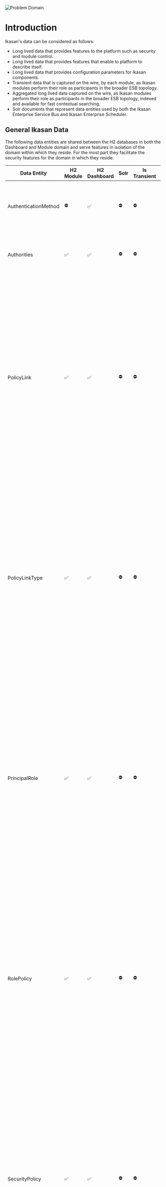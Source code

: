 ![Problem Domain](quickstart-images/Ikasan-title-transparent.png)

# Introduction
Ikasan's data can be considered as follows:
* Long lived data that provides features to the platform such as security and module control.
* Long lived data that provides features that enable to platform to describe itself.
* Long lived data that provides configuration parameters for Ikasan components.
* Transient data that is captured on the wire, by each module, as Ikasan modules perform their role as participants in the broader ESB topology.
* Aggregated long lived data captured on the wire, as Ikasan modules perform their role as participants in the broader ESB topology, indexed and available for fast contextual searching.
* Solr documents that represent data entities used by both the Ikasan Enterprise Service Bus and Ikasan Enterprise Scheduler.

## General Ikasan Data
The following data entities are shared between the H2 databases in both the Dashboard and Module domain and serve features in isolation of 
the domain within which they reside. For the most part they facilitate the security features for the domain in which they reside. 

| Data Entity          | H2 Module          | H2 Dashboard       | Solr       | Is Transient | Comments                                                                                                                                                                                                                                                                                                        |
|----------------------|--------------------|--------------------|------------|--------------|-----------------------------------------------------------------------------------------------------------------------------------------------------------------------------------------------------------------------------------------------------------------------------------------------------------------|
| AuthenticationMethod | :no_entry:         | :white_check_mark: | :no_entry: | :no_entry:   | Used to provide details of any LDAP servers that the Ikasan Dashboard connects to.                                                                                                                                                                                                                              |
| Authorities          | :white_check_mark: | :white_check_mark: | :no_entry: | :no_entry:   | Part of the legacy Ikasan security model and is redundant.                                                                                                                                                                                                                                                      |
| PolicyLink           | :white_check_mark: | :white_check_mark: | :no_entry: | :no_entry:   | Part of the Ikasan security model. When a module is running in standalone mode the module will use its local H2 database to source the security data. When running in enterprise mode the security is performed via rest services exposed by the Ikasan Dashboard against LDAP and the dashboard's H2 database. |
| PolicyLinkType       | :white_check_mark: | :white_check_mark: | :no_entry: | :no_entry:   | Part of the Ikasan security model. When a module is running in standalone mode the module will use its local H2 database to source the security data. When running in enterprise mode the security is performed via rest services exposed by the Ikasan Dashboard against LDAP and the dashboard's H2 database. |
| PrincipalRole        | :white_check_mark: | :white_check_mark: | :no_entry: | :no_entry:   | Part of the Ikasan security model. When a module is running in standalone mode the module will use its local H2 database to source the security data. When running in enterprise mode the security is performed via rest services exposed by the Ikasan Dashboard against LDAP and the dashboard's H2 database. |
| RolePolicy           | :white_check_mark: | :white_check_mark: | :no_entry: | :no_entry:   | Part of the Ikasan security model. When a module is running in standalone mode the module will use its local H2 database to source the security data. When running in enterprise mode the security is performed via rest services exposed by the Ikasan Dashboard against LDAP and the dashboard's H2 database. |
| SecurityPolicy       | :white_check_mark: | :white_check_mark: | :no_entry: | :no_entry:   | Part of the Ikasan security model. When a module is running in standalone mode the module will use its local H2 database to source the security data. When running in enterprise mode the security is performed via rest services exposed by the Ikasan Dashboard against LDAP and the dashboard's H2 database. |
| SecurityPrincipal    | :white_check_mark: | :white_check_mark: | :no_entry: | :no_entry:   | Part of the Ikasan security model. When a module is running in standalone mode the module will use its local H2 database to source the security data. When running in enterprise mode the security is performed via rest services exposed by the Ikasan Dashboard against LDAP and the dashboard's H2 database. |
| SecurityRole         | :white_check_mark: | :white_check_mark: | :no_entry: | :no_entry:   | Part of the Ikasan security model. When a module is running in standalone mode the module will use its local H2 database to source the security data. When running in enterprise mode the security is performed via rest services exposed by the Ikasan Dashboard against LDAP and the dashboard's H2 database. |
| SystemEvent          | :white_check_mark: | :white_check_mark: | :no_entry: | :no_entry:   | Part of the Ikasan security model. When a module is running in standalone mode the module will use its local H2 database to source the security data. When running in enterprise mode the security is performed via rest services exposed by the Ikasan Dashboard against LDAP and the dashboard's H2 database. |
| UserPrincipal        | :white_check_mark: | :white_check_mark: | :no_entry: | :no_entry:   | Part of the Ikasan security model. When a module is running in standalone mode the module will use its local H2 database to source the security data. When running in enterprise mode the security is performed via rest services exposed by the Ikasan Dashboard against LDAP and the dashboard's H2 database. |
| Users                | :white_check_mark: | :white_check_mark: | :no_entry: | :no_entry:   | Part of the Ikasan security model. When a module is running in standalone mode the module will use its local H2 database to source the security data. When running in enterprise mode the security is performed via rest services exposed by the Ikasan Dashboard against LDAP and the dashboard's H2 database. |
| UsersAuthorities     | :white_check_mark: | :white_check_mark: | :no_entry: | :no_entry:   | Part of the legacy Ikasan security model and is redundant.                                                                                                                                                                                                                                                      |

## Ikasan Enterprise Service Bus Data
The following data entities represent the entities required for Ikasan to fulfil it's role and an Enterprise Service Bus.

| Data Entity                    | H2 Module          | H2 Dashboard       | Solr               | Is Transient       | Comments                                                                                                                                                                                                                             |
|--------------------------------|--------------------|--------------------|--------------------|--------------------|--------------------------------------------------------------------------------------------------------------------------------------------------------------------------------------------------------------------------------------|
| Configuration                  | :white_check_mark: | :no_entry:         | :white_check_mark: | :white_check_mark: | Authored in the module's H2 database and finds it's way into Solr as part of a ConfigurationMetaData document.                                                                                                                       |
| ConfigurationParameter         | :white_check_mark: | :no_entry:         | :white_check_mark: | :white_check_mark: | Authored in the module's H2 database and finds it's way into Solr as part of a ConfigurationMetaData document.                                                                                                                       |
| ConfParamBoolean               | :white_check_mark: | :no_entry:         | :white_check_mark: | :white_check_mark: | Authored in the module's H2 database and finds it's way into Solr as part of a ConfigurationMetaData document.                                                                                                                       |
| ConfParamInteger               | :white_check_mark: | :no_entry:         | :white_check_mark: | :white_check_mark: | Authored in the module's H2 database and finds it's way into Solr as part of a ConfigurationMetaData document.                                                                                                                       |
| ConfParamList                  | :white_check_mark: | :no_entry:         | :white_check_mark: | :white_check_mark: | Authored in the module's H2 database and finds it's way into Solr as part of a ConfigurationMetaData document.                                                                                                                       |
| ConfParamListString            | :white_check_mark: | :no_entry:         | :white_check_mark: | :white_check_mark: | Authored in the module's H2 database and finds it's way into Solr as part of a ConfigurationMetaData document.                                                                                                                       |
| ConfParamLong                  | :white_check_mark: | :no_entry:         | :white_check_mark: | :white_check_mark: | Authored in the module's H2 database and finds it's way into Solr as part of a ConfigurationMetaData document.                                                                                                                       |
| ConfParamMap                   | :white_check_mark: | :no_entry:         | :white_check_mark: | :white_check_mark: | Authored in the module's H2 database and finds it's way into Solr as part of a ConfigurationMetaData document.                                                                                                                       |
| ConfParamMapString             | :white_check_mark: | :no_entry:         | :white_check_mark: | :white_check_mark: | Authored in the module's H2 database and finds it's way into Solr as part of a ConfigurationMetaData document.                                                                                                                       |
| ConfParamMaskedString          | :white_check_mark: | :no_entry:         | :white_check_mark: | :white_check_mark: | Authored in the module's H2 database and finds it's way into Solr as part of a ConfigurationMetaData document.                                                                                                                       |
| ConfParamString                | :white_check_mark: | :no_entry:         | :white_check_mark: | :white_check_mark: | Authored in the module's H2 database and finds it's way into Solr as part of a ConfigurationMetaData document.                                                                                                                       |
| ErrorOccurrence                | :white_check_mark: | :no_entry:         | :white_check_mark: | :white_check_mark: | Authored in the module's H2 database where the data is transient. The data is harvested and pushed to the Solr index where it can be contextually searched.                                                                          |
| ExclusionEvent                 | :white_check_mark: | :no_entry:         | :white_check_mark: | :white_check_mark: | Authored in the module's H2 database where the data is transient. The data is harvested and pushed to the Solr index where it can be contextually searched.                                                                          |
| ExclusionEventAction           | :white_check_mark: | :no_entry:         | :white_check_mark: | :white_check_mark: | Authored in the module's H2 database where the data is transient. The data is harvested and pushed to the Solr index where it can be contextually searched.                                                                          |
| FlowEventTrigger               | :white_check_mark: | :no_entry:         | :no_entry:         | :no_entry:         | Part of Ikasan's wiretap framework.                                                                                                                                                                                                  |
| FlowEventTriggerParameters     | :white_check_mark: | :no_entry:         | :no_entry:         | :no_entry:         | Part of Ikasan's wiretap framework.                                                                                                                                                                                                  |
| FlowInvocation                 | :white_check_mark: | :no_entry:         | :white_check_mark: | :white_check_mark: | Part of the Ikasan metrics framework. Authored in the module's H2 database where the data is transient. The data is harvested and pushed to the Solr index where it can be contextually searched and read via exposed REST services. |
| FTChecksumCommand              | :white_check_mark: | :no_entry:         | :no_entry:         | :no_entry:         | Used by a module if they employ the use of FTP or SFTP endpoints.                                                                                                                                                                    |
| FTCleanupChunksCommand         | :white_check_mark: | :no_entry:         | :no_entry:         | :no_entry:         | Used by a module if they employ the use of FTP or SFTP endpoints.                                                                                                                                                                    |
| FTDeliverBatchCommand          | :white_check_mark: | :no_entry:         | :no_entry:         | :no_entry:         | Used by a module if they employ the use of FTP or SFTP endpoints.                                                                                                                                                                    |
| FTDeliverFileCommand           | :white_check_mark: | :no_entry:         | :no_entry:         | :no_entry:         | Used by a module if they employ the use of FTP or SFTP endpoints.                                                                                                                                                                    |
| FTFileChunk                    | :white_check_mark: | :no_entry:         | :no_entry:         | :no_entry:         | Used by a module if they employ the use of FTP or SFTP endpoints.                                                                                                                                                                    |
| FTFileChunkHeader              | :white_check_mark: | :no_entry:         | :no_entry:         | :no_entry:         | Used by a module if they employ the use of FTP or SFTP endpoints.                                                                                                                                                                    |
| FTFileFilter                   | :white_check_mark: | :no_entry:         | :no_entry:         | :no_entry:         | Used by a module if they employ the use of FTP or SFTP endpoints.                                                                                                                                                                    |
| FTRetrieveFileCommand          | :white_check_mark: | :no_entry:         | :no_entry:         | :no_entry:         | Used by a module if they employ the use of FTP or SFTP endpoints.                                                                                                                                                                    |
| FTTransactionalResourceCommand | :white_check_mark: | :no_entry:         | :no_entry:         | :no_entry:         | Used by a module if they employ the use of FTP or SFTP endpoints.                                                                                                                                                                    |
| FTXid                          | :white_check_mark: | :no_entry:         | :no_entry:         | :no_entry:         | Used by a module if they employ the use of FTP or SFTP endpoints.                                                                                                                                                                    |
| IkasanWiretap                  | :white_check_mark: | :no_entry:         | :white_check_mark: | :white_check_mark: | Authored in the module's H2 database where the data is transient. The data is harvested and pushed to the Solr index where it can be contextually searched.                                                                          |
| MessageFilter                  | :white_check_mark: | :no_entry:         | :no_entry:         | :no_entry:         | Used by Ikasan's filtering components to allow for persistent message filtering.                                                                                                                                                     |
| MessageHistory                 | :white_check_mark: | :no_entry:         | :white_check_mark: | :white_check_mark: | Part of the Ikasan metrics framework. Authored in the module's H2 database where the data is transient. The data is harvested and pushed to the Solr index where it can be contextually searched and read via exposed REST services. |
| Metric                         | :white_check_mark: | :no_entry:         | :white_check_mark: | :white_check_mark: | Part of the Ikasan metrics framework. Authored in the module's H2 database where the data is transient. The data is harvested and pushed to the Solr index where it can be contextually searched and read via exposed REST services. |
| MetricEvent                    | :white_check_mark: | :no_entry:         | :white_check_mark: | :white_check_mark: | Part of the Ikasan metrics framework. Authored in the module's H2 database where the data is transient. The data is harvested and pushed to the Solr index where it can be contextually searched and read via exposed REST services. |
| ReplayAudit                    | :no_entry:         | :no_entry:         | :white_check_mark: | :no_entry:         | Part of the Ikasan Replay Service. Written to Solr via the Ikasan Dashboard when replay events are processed through a module.                                                                                                       |
| ReplayAuditEvent               | :no_entry:         | :no_entry:         | :white_check_mark: | :no_entry:         | Part of the Ikasan Replay Service. Written to Solr via the Ikasan Dashboard when replay events are processed through a module.                                                                                                       |
| ReplayEvent                    | :white_check_mark: | :no_entry:         | :white_check_mark: | :white_check_mark: | Part of the Ikasan Replay Service. Authored in the module's H2 database where the data is transient. The data is harvested and pushed to the Solr index where it can be contextually searched.                                       |
| RoleModule                     | :no_entry:         | :white_check_mark: | :no_entry:         | :no_entry:         | Used by the Ikasan security module to associate a module with an Ikasan role. Only relevant in the Dashboard's H2 database.                                                                                                          |
| StartupControl                 | :white_check_mark: | :no_entry:         | :no_entry:         | :no_entry:         | Determines whether an Ikasan flow should start manually or automatically when a module is restarted.                                                                                                                                 |
| SystemEvent                    | :white_check_mark: | :white_check_mark: | :white_check_mark: | :white_check_mark: | Authored in the module's H2 database and dashboard's H2 database where the data is transient. The data is harvested and pushed to the Solr index where it can be contextually searched.                                              |
| BusinessStreamMetaData         | :no_entry:         | :no_entry:         | :white_check_mark: | :no_entry:         | Stored as a Solr document to describe the interrelationship between modules and flows and how they form business streams.                                                                                                            |
| ConfigurationMetaData          | :white_check_mark: | :no_entry:         | :white_check_mark: | :white_check_mark: | Represents Ikasan configuration as a Solr document. Authored in an Ikasan module and published to Solr as a document, either when a configuration is updated, or as part of the module's shutdwon/startup lifecycle.                 |
| ModuleMetaData                 | :white_check_mark: | :no_entry:         | :white_check_mark: | :white_check_mark: | Represents the meta model used to describe an Ikasan module represented as a Solr document. Authored in an Ikasan module and published to Solr as a document as part of the module's shutdwon/startup lifecycle.                     |

## Ikasan Enterprise Scheduler Data
The following data entities represent the entities required for Ikasan to fulfil it's role and an Enterprise Scheduler. All
data entities are stored in Solr as documents.

| Data Entity                            | H2 Module  | H2 Dashboard | Solr               | Transient  | Comments |
|----------------------------------------|------------|--------------|--------------------|------------|---------|
| ScheduledContext                       | :no_entry: | :no_entry:   | :white_check_mark: | :no_entry: |         |
| ScheduledContextView                   | :no_entry: | :no_entry:   | :white_check_mark: | :no_entry: |         |
| ScheduledProcessEvent                  | :no_entry: | :no_entry:   | :white_check_mark: | :no_entry: |         |
| ScheduledContextInstance               | :no_entry: | :no_entry:   | :white_check_mark: | :no_entry: |         |
| ScheduledJobInstance                   | :no_entry: | :no_entry:   | :white_check_mark: | :no_entry: |         |
| ScheduledContextInstanceAudit          | :no_entry: | :no_entry:   | :white_check_mark: | :no_entry: |         |
| ScheduledContextInstanceAuditAggregate | :no_entry: | :no_entry:   | :white_check_mark: | :no_entry: |         |
| ContextStartJob                        | :no_entry: | :no_entry:   | :white_check_mark: | :no_entry: |         |
| ContextTerminalJob                     | :no_entry: | :no_entry:   | :white_check_mark: | :no_entry: |         |
| FileEventDrivenJob                     | :no_entry: | :no_entry:   | :white_check_mark: | :no_entry: |         |
| GlobalEventDrivenJob                   | :no_entry: | :no_entry:   | :white_check_mark: | :no_entry: |         |
| InternalEventDrivenJob                 | :no_entry: | :no_entry:   | :white_check_mark: | :no_entry: |         |
| QuartzScheduleDrivenJob                | :no_entry: | :no_entry:   | :white_check_mark: | :no_entry: |         |
| SchedulerJob                           | :no_entry: | :no_entry:   | :white_check_mark: | :no_entry: |         |
| JobLockCache                           | :no_entry: | :no_entry:   | :white_check_mark: | :no_entry: |         |
| JobLockCacheAudit                      | :no_entry: | :no_entry:   | :white_check_mark: | :no_entry: |         |
| EmailNotificationContext               | :no_entry: | :no_entry:   | :white_check_mark: | :no_entry: |         |
| EmailNotificationDetails               | :no_entry: | :no_entry:   | :white_check_mark: | :no_entry: |         |
| EmailNotificationSendAudit             | :no_entry: | :no_entry:   | :white_check_mark: | :no_entry: |         |
| ContextProfile                         | :no_entry: | :no_entry:   | :white_check_mark: | :no_entry: |         |
